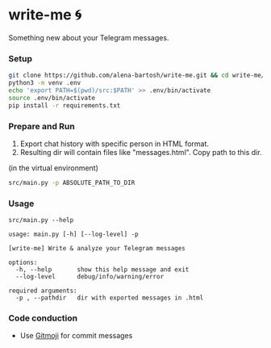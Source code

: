 # write-me 🌀

Something new about your Telegram messages.

### Setup

```sh
git clone https://github.com/alena-bartosh/write-me.git && cd write-me/
python3 -m venv .env
echo 'export PATH=$(pwd)/src:$PATH' >> .env/bin/activate
source .env/bin/activate
pip install -r requirements.txt
```

### Prepare and Run

1. Export chat history with specific person in HTML format.
2. Resulting dir will contain files like "messages.html". Copy path to this dir.

(in the virtual environment)

```sh
src/main.py -p ABSOLUTE_PATH_TO_DIR
```

### Usage

```
src/main.py --help

usage: main.py [-h] [--log-level] -p

[write-me] Write & analyze your Telegram messages

options:
  -h, --help       show this help message and exit
  --log-level      debug/info/warning/error

required arguments:
  -p , --pathdir   dir with exported messages in .html
```

### Code conduction

* Use [Gitmoji](https://gitmoji.dev/) for commit messages
